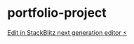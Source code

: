 # portfolio-project

[Edit in StackBlitz next generation editor ⚡️](https://stackblitz.com/~/github.com/QMSaari/portfolio-project)